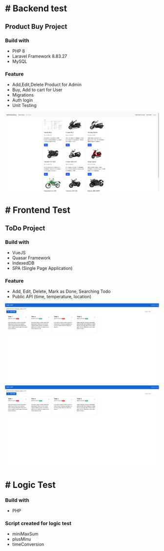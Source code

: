 # # Backend test
## Product Buy Project
### Build with
- PHP 8
- Laravel Framework 8.83.27
- MySQL
### Feature
 - Add,Edit,Delete Product for Admin
 - Buy, Add to cart for User
 - Migrations
 - Auth login
 - Unit Testing

 ![Alt text](https://github.com/androjovi/waizly_test/blob/main/photo/ProductApp_buyproduct.png "Product app Preview")
# # Frontend Test
## ToDo Project
### Build with

- VueJS
- Quasar Framework
- IndexedDB
- SPA (Single Page Application)

### Feature
 - Add, Edit, Delete, Mark as Done, Searching Todo
 - Public API (time, temperature, location)

![Alt text](https://github.com/androjovi/waizly_test/blob/main/photo/TodoList.png "Todo APP Preview")
<img src="https://github.com/androjovi/waizly_test/blob/main/photo/TodoList.png" alt="drawing" style="width:550px;"/>
# # Logic Test
### Build with
- PHP

### Script created for logic test
- miniMaxSum
- plusMinu
- timeConversion